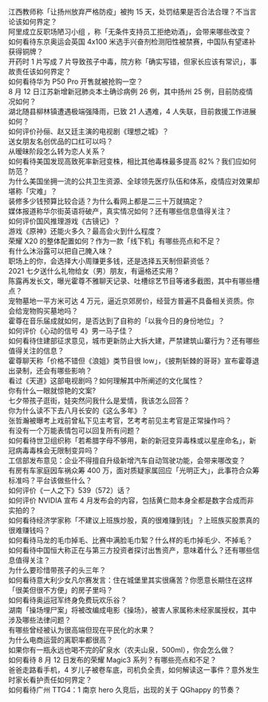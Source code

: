 江西教师称「让扬州放弃严格防疫」被拘 15 天，处罚结果是否合法合理？不当言论该如何界定？  
阿里成立反职场陋习小组 ，称「无条件支持员工拒绝劝酒」，会带来哪些改变？  
如何看待东京奥运会英国 4x100 米选手兴奋剂检测阳性被禁赛，中国队有望递补获得铜牌？  
开药时 1 片写成 7 片导致孩子中毒，院方称「确实写错，但家长应该有常识」，事故责任该如何界定？  
如何看待华为 P50 Pro 开售就被抢购一空？  
8 月 12 日江苏新增新冠肺炎本土确诊病例 26 例，其中扬州 25 例，目前防疫情况如何？  
湖北随县柳林镇遭遇极端强降雨，已致 21 人遇难，4 人失联，目前救援工作进展如何？  
如何评价孙俪、赵又廷主演的电视剧《理想之城》？  
送女朋友名创优品的口红可以吗？  
从暧昧阶段怎么转为恋人关系？  
如何看待美国发现高致死率新冠变株，相比其他毒株最多提高 82%？我们应如何防范？  
为什么美国坐拥一流的公共卫生资源、全球领先医疗队伍和体系，疫情应对效果却堪称「灾难」？  
装修多少钱预算比较合适？为什么看网上都是二三十万就搞定？  
媒体报道称华尔街英语将破产，真实情况如何？还有哪些信息值得关注？  
如何评价国风推理游戏《古镜记》？  
游戏《原神》还能火多久？最高会火到什么程度？  
荣耀 X20 的整体配置如何？作为一款「线下机」有哪些亮点和不足？  
有什么沐浴露可以把自己腌入味？  
职场上的你，会选择大小周赚更多钱，还是选择五天制但薪资低？  
2021 七夕送什么礼物给女（男）朋友，有逼格还实用？  
陈露再发长文，曝光霍尊不雅聊天记录、吐槽综艺节目等诸多截图，其中有哪些槽点？  
宠物墓地一平方米可达 4 万元，逼近京郊房价，经营方普遍不具备相关资质。你会给宠物购买墓地吗？  
霍尊在音乐届成就如何，是否达到了自称的「以我今日的身份地位」？  
如何评价《心动的信号 4》男一马子佳？  
如何看待住建部征求意见，城市更新防止大拆大建，严禁建筑山寨行为？还有哪些值得关注的信息？  
霍尊聊天称「价格不错但《浪姐》类节目很 low」，《披荆斩棘的哥哥》宣布霍尊退出录制，还会有哪些影响？  
看过《天道》这部电视剧吗？如何理解其中所阐述的文化属性？  
你有什么一眼就惊艳的文案?  
七夕带孩子逛街，娃突然问我什么是爱情，我该怎么回答？  
你为什么读不下去八月长安的《这么多年》？  
张哲瀚被曝考上戏前曾私下见主考官，艺考考前见主考官是正常操作吗？  
有没有一个万能表情包可以回复所有问题？  
如何看待世卫组织称「若希腊字母不够用，新的新冠变异毒株或以星座命名」，新冠病毒毒株会无限制变异吗？  
工信部发布意见：企业不得擅自升级新增汽车自动驾驶功能，会带来哪改变？  
有房有车家庭因车祸众筹 400 万，面对质疑家属回应「光明正大」，此事符合众筹标准吗？平台该做些什么？  
如何评价《一人之下》539（572）话？  
如何评价 NVIDIA 宣布 4 月发布会的内容，包括黄仁勋本身全都是数字合成而非实拍的？  
如何看待经济学家称「不建议上班族炒股，真的很难赚到钱」？上班族买股票真的很难赚钱吗？  
如何看待马龙的毛巾掉毛、比赛中满脸毛巾絮？什么样的毛巾掉毛少、不掉毛？  
如何看待中国恒大称正在与第三方投资者探讨出售资产，意味着什么？还有哪些信息值得关注？  
为什么要珍惜带孩子的头三年？  
如何看待意大利少女凡尔赛发言：住在城堡里其实很痛苦？你愿意长期住在这样「很美但很不方便」的房子里吗？  
如何看待奥运冠军终身免费玩欢乐谷？  
湖南「操场埋尸案」将被改编成电影《操场》，被害人家属称未经家属授权，其中涉及哪些法律问题？  
有哪些曾经被认为很高端但现在平民化的水果？  
为什么电商运营的离职率都很高？  
如果你有一瓶永远也喝不完的矿泉水（农夫山泉，500ml），你会怎么做？  
如何看待 8 月 12 日发布的荣耀 Magic3 系列？有哪些亮点和不足？  
爸爸走路看手机，4 岁儿子被卷车底，司机负全责，如何解读这一事件？意外发生时家长看护责任如何界定？  
如何看待广州 TTG4：1 南京 hero 久竞后，出现的关于 QGhappy 的节奏？  
